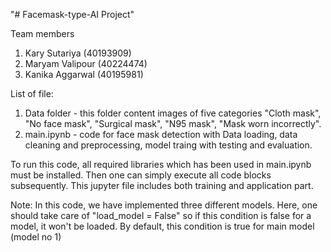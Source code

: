 "# Facemask-type-AI Project"

Team members
1. Kary Sutariya (40193909)
2. Maryam Valipour (40224474) 
3. Kanika Aggarwal (40195981)

List of file:
1. Data folder -  this folder content images of five categories "Cloth mask", "No face mask",
"Surgical mask", "N95 mask", "Mask worn incorrectly". 
2. main.ipynb - code for face mask detection with Data loading, data cleaning and preprocessing, model traing with testing and evaluation. 

To run this code, all required libraries which has been used in main.ipynb must be installed. Then one can simply execute all code blocks subsequently. This jupyter file includes both training and application part.  

Note: In this code, we have implemented three different models. Here, one should take care of "load_model = False" so if this condition is false for a model, it won't be loaded. By default, this condition is true for main model (model no 1)